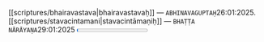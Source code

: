 [[scriptures/bhairavastava|bhairavastavaḥ]] — `ABHINAVAGUPTAḤ`26:01:2025.
[[scriptures/stavacintamani|stavacintāmaṇiḥ]] — `BHAṬṬA NĀRĀYAṆA`29:01:2025 <progress id="file" max="100" value="01">01%</progress> 
